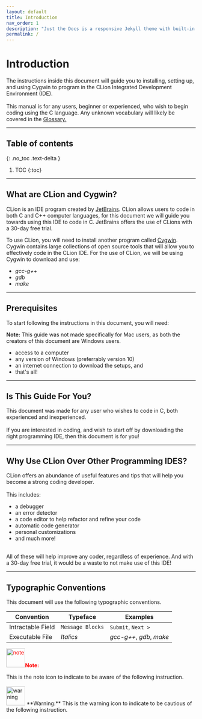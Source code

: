 ```yaml
---
layout: default
title: Introduction
nav_order: 1
description: "Just the Docs is a responsive Jekyll theme with built-in search that is easily customizable and hosted on GitHub Pages."
permalink: /
---
```


# Introduction

The instructions inside this document will guide you to installing, setting up, and using Cygwin to program in the CLion Integrated Development Environment (IDE). 
<br/><br/>
This manual is for any users, beginner or experienced, who wish to begin coding using the C language. Any unknown vocabulary will likely be covered in the [Glossary.](https://go-maun.github.io/Keegan-Lawrance-User-Documentation/docs/index-test/)
<hr>

## Table of contents
{: .no_toc .text-delta }

1. TOC
{:toc}

---

## What are CLion and Cygwin?

CLion is an IDE program created by [JetBrains](https://www.jetbrains.com/). CLion allows users to code in both C and C++ computer languages, for this document we will guide you towards using this IDE to code in C. JetBrains offers the use of CLions with a 30-day free trial.

To use CLion, you will need to install another program called [Cygwin](https://www.cygwin.com/). Cygwin contains large collections of open source tools that will allow you to effectively code in the CLion IDE. For the use of CLion, we will be using Cygwin to download and use:
- _gcc-g++_
- _gdb_
- _make_
<hr>

## Prerequisites
To start following the instructions in this document, you will need: 

**Note:** This guide was not made specifically for Mac users, as both the creators of this document are Windows users.

- access to a computer
- any version of Windows (preferrably version 10)
- an internet connection to download the setups, and
- that's all!
<hr>

## Is This Guide For You?
This document was made for any user who wishes to code in C, both experienced and inexperienced.
<br/><br/>
If you are interested in coding, and wish to start off by downloading the right programming IDE, then this document is for you!
<hr>

## Why Use CLion Over Other Programming IDES?
CLion offers an abundance of useful features and tips that will help you become a strong coding developer.
<br/><br/>
This includes:
- a debugger
- an error detector
- a code editor to help refactor and refine your code
- automatic code generator
- personal customizations
- and much more!
<br/>
All of these will help improve any coder, regardless of experience. And with a 30-day free trial, it would be a waste to not make use of this IDE!
<hr>

## Typographic Conventions
This document will use the following typographic conventions.

| Convention | Typeface | Examples |
| ---------- | -------- | -------- |
| Intractable Field | ``Message Blocks`` | ``Submit``, ``Next >`` |
| Executable File | _Italics_ | _gcc-g++_, _gdb_, _make_ |

<p style="color:red"><img src="https://cdn.discordapp.com/attachments/498622698050813962/696144246062841937/download.png" alt="note" width="50"/><b>Note:</b></p> This is the note icon to indicate to be aware of the following instruction.
<br/><br/>
<img src="https://cdn.discordapp.com/attachments/498622698050813962/696144248512446525/warning.png" alt="warning" width="50"/> **Warning:** This is the warning icon to indicate to be cautious of the following instruction.
